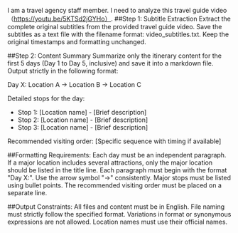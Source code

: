 I am a travel agency staff member. I need to analyze this travel guide video（https://youtu.be/5KTSd2jGYHo）.
##Step 1: Subtitle Extraction
Extract the complete original subtitles from the provided travel guide video.
Save the subtitles as a text file with the filename format: video_subtitles.txt.
Keep the original timestamps and formatting unchanged.

##Step 2: Content Summary
Summarize only the itinerary content for the first 5 days (Day 1 to Day 5, inclusive) and save it into a markdown file.
Output strictly in the following format:

Day X: Location A → Location B → Location C

Detailed stops for the day:
- Stop 1: [Location name] - [Brief description]
- Stop 2: [Location name] - [Brief description]
- Stop 3: [Location name] - [Brief description]

Recommended visiting order: [Specific sequence with timing if available]

##Formatting Requirements:
Each day must be an independent paragraph.
If a major location includes several attractions, only the major location should be listed in the title line.
Each paragraph must begin with the format "Day X:".
Use the arrow symbol "→" consistently.
Major stops must be listed using bullet points.
The recommended visiting order must be placed on a separate line.

##Output Constraints:
All files and content must be in English.
File naming must strictly follow the specified format.
Variations in format or synonymous expressions are not allowed.
Location names must use their official names.